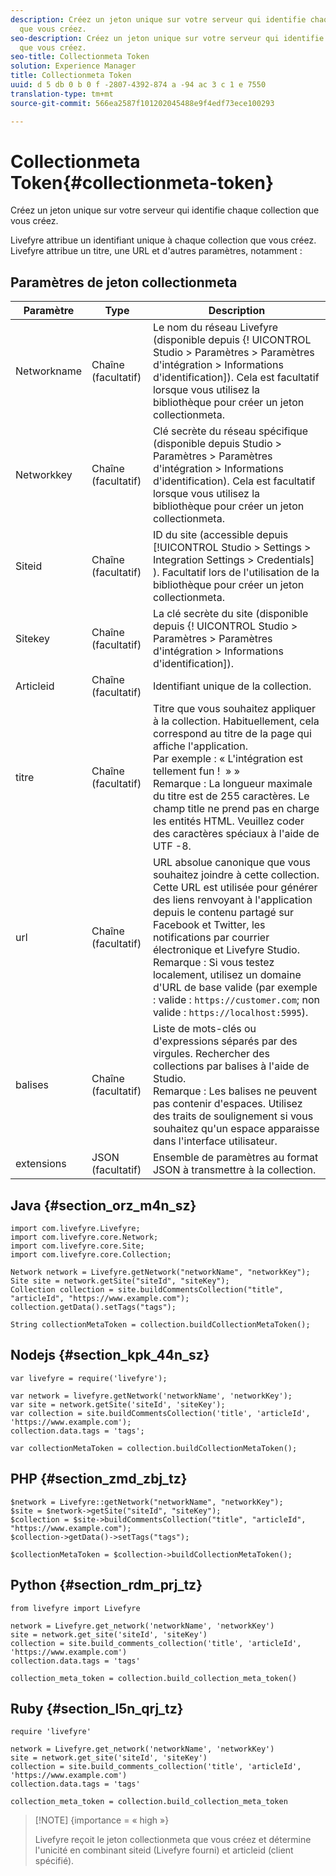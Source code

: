 ```yaml
---
description: Créez un jeton unique sur votre serveur qui identifie chaque collection
  que vous créez.
seo-description: Créez un jeton unique sur votre serveur qui identifie chaque collection
  que vous créez.
seo-title: Collectionmeta Token
solution: Experience Manager
title: Collectionmeta Token
uuid: d 5 db 0 b 0 f -2807-4392-874 a -94 ac 3 c 1 e 7550
translation-type: tm+mt
source-git-commit: 566ea2587f101202045488e9f4edf73ece100293

---
```



# Collectionmeta Token{#collectionmeta-token}

Créez un jeton unique sur votre serveur qui identifie chaque collection que vous créez.

Livefyre attribue un identifiant unique à chaque collection que vous créez. Livefyre attribue un titre, une URL et d'autres paramètres, notamment :

## Paramètres de jeton collectionmeta

| Paramètre | Type | Description |
|--- |--- |--- |
| Networkname | Chaîne (facultatif) | Le nom du réseau Livefyre (disponible depuis {! UICONTROL Studio > Paramètres > Paramètres d'intégration > Informations d'identification]). Cela est facultatif lorsque vous utilisez la bibliothèque pour créer un jeton collectionmeta. |
| Networkkey | Chaîne (facultatif) | Clé secrète du réseau spécifique (disponible depuis Studio > Paramètres > Paramètres d'intégration > Informations d'identification). Cela est facultatif lorsque vous utilisez la bibliothèque pour créer un jeton collectionmeta. |
| Siteid | Chaîne (facultatif) | ID du site (accessible depuis [!UICONTROL Studio > Settings > Integration Settings > Credentials] ). Facultatif lors de l'utilisation de la bibliothèque pour créer un jeton collectionmeta. |
| Sitekey | Chaîne (facultatif) | La clé secrète du site (disponible depuis {! UICONTROL Studio > Paramètres > Paramètres d'intégration > Informations d'identification]). |
| Articleid | Chaîne (facultatif) | Identifiant unique de la collection. |
| titre | Chaîne (facultatif) | Titre que vous souhaitez appliquer à la collection. Habituellement, cela correspond au titre de la page qui affiche l'application. <br>Par exemple : « L'intégration est tellement fun !  » » <br>Remarque : La longueur maximale du titre est de 255 caractères. Le champ title ne prend pas en charge les entités HTML. Veuillez coder des caractères spéciaux à l'aide de UTF -8. |
| url | Chaîne (facultatif) | URL absolue canonique que vous souhaitez joindre à cette collection. Cette URL est utilisée pour générer des liens renvoyant à l'application depuis le contenu partagé sur Facebook et Twitter, les notifications par courrier électronique et Livefyre Studio. <br>Remarque : Si vous testez localement, utilisez un domaine d'URL de base valide (par exemple : valide : `https://customer.com`; non valide : `https://localhost:5995`). |
| balises | Chaîne (facultatif) | Liste de mots-clés ou d'expressions séparés par des virgules. Rechercher des collections par balises à l'aide de Studio. </br>Remarque : Les balises ne peuvent pas contenir d'espaces. Utilisez des traits de soulignement si vous souhaitez qu'un espace apparaisse dans l'interface utilisateur. |
| extensions | JSON (facultatif) | Ensemble de paramètres au format JSON à transmettre à la collection. |

## Java {#section_orz_m4n_sz}

```
import com.livefyre.Livefyre; 
import com.livefyre.core.Network; 
import com.livefyre.core.Site; 
import com.livefyre.core.Collection; 
  
Network network = Livefyre.getNetwork("networkName", "networkKey"); 
Site site = network.getSite("siteId", "siteKey"); 
Collection collection = site.buildCommentsCollection("title", "articleId", "https://www.example.com"); 
collection.getData().setTags("tags"); 
  
String collectionMetaToken = collection.buildCollectionMetaToken();
```

## Nodejs {#section_kpk_44n_sz}

```
var livefyre = require('livefyre'); 
  
var network = livefyre.getNetwork('networkName', 'networkKey'); 
var site = network.getSite('siteId', 'siteKey'); 
var collection = site.buildCommentsCollection('title', 'articleId', 'https://www.example.com'); 
collection.data.tags = 'tags'; 
  
var collectionMetaToken = collection.buildCollectionMetaToken(); 
```

## PHP {#section_zmd_zbj_tz}

```
$network = Livefyre::getNetwork("networkName", "networkKey"); 
$site = $network->getSite("siteId", "siteKey"); 
$collection = $site->buildCommentsCollection("title", "articleId", "https://www.example.com"); 
$collection->getData()->setTags("tags"); 
  
$collectionMetaToken = $collection->buildCollectionMetaToken();
```

## Python {#section_rdm_prj_tz}

```
from livefyre import Livefyre 
  
network = Livefyre.get_network('networkName', 'networkKey') 
site = network.get_site('siteId', 'siteKey') 
collection = site.build_comments_collection('title', 'articleId', 'https://www.example.com') 
collection.data.tags = 'tags' 
  
collection_meta_token = collection.build_collection_meta_token()
```

## Ruby {#section_l5n_qrj_tz}

```
require 'livefyre' 
  
network = Livefyre.get_network('networkName', 'networkKey') 
site = network.get_site('siteId', 'siteKey') 
collection = site.build_comments_collection('title', 'articleId', 'https://www.example.com') 
collection.data.tags = 'tags' 
  
collection_meta_token = collection.build_collection_meta_token 
```

>[!NOTE] {importance = « high »}
>
>Livefyre reçoit le jeton collectionmeta que vous créez et détermine l'unicité en combinant siteid (Livefyre fourni) et articleid (client spécifié).

